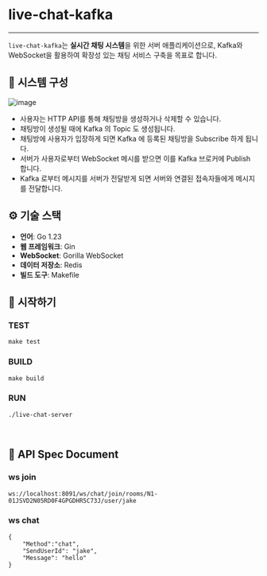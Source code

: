 # live-chat-kafka

---

`live-chat-kafka`는 **실시간 채팅 시스템**을 위한 서버 애플리케이션으로, Kafka와 WebSocket을 활용하여 확장성 있는 채팅 서비스 구축을 목표로 합니다.


## 🧩 시스템 구성

![image](https://github.com/user-attachments/assets/44689192-f005-407d-9cd3-d9f52440683e)

- 사용자는 HTTP API를 통해 채팅방을 생성하거나 삭제할 수 있습니다.
- 채팅방이 생성될 때에 Kafka 의 Topic 도 생성됩니다.
- 채팅방에 사용자가 입장하게 되면 Kafka 에 등록된 채팅방을 Subscribe 하게 됩니다.
- 서버가 사용자로부터 WebSocket 메시를 받으면 이를 Kafka 브로커에 Publish 합니다.
- Kafka 로부터 메시지를 서버가 전달받게 되면 서버와 연결된 접속자들에게 메시지를 전달합니다.


## ⚙️ 기술 스택

- **언어**: Go 1.23
- **웹 프레임워크**: Gin
- **WebSocket**: Gorilla WebSocket
- **데이터 저장소**: Redis
- **빌드 도구**: Makefile

## 🚀 시작하기


### TEST

```shell
make test
```


### BUILD

```shell
make build
```


### RUN
```shell
./live-chat-server
```

<br />


## 📄 API Spec Document


### ws join

```shell
ws://localhost:8091/ws/chat/join/rooms/N1-01JSVD2N05RD0F4GPGDHR5C73J/user/jake
```


### ws chat

```shell
{
    "Method":"chat",
    "SendUserId": "jake",
    "Message": "hello"
}
```